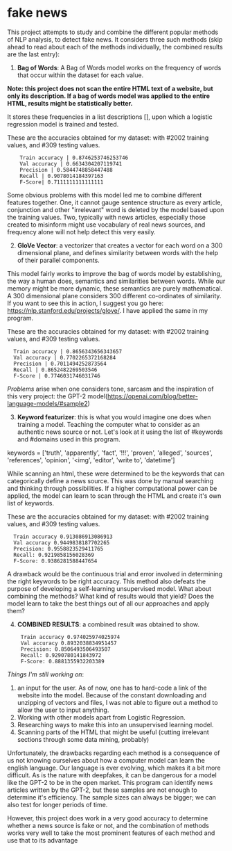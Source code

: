 # fake news

This project attempts to study and combine the different popular methods of NLP analysis, to detect fake news. It considers three such methods (skip ahead to read about each of the methods individually, the combined results are the last entry):

1. **Bag of Words**: A Bag of Words model works on the frequency of words that occur within the dataset for each value.

**Note: this project does not scan the entire HTML text of a website, but only its description. If a bag of words model was applied to the entire HTML, results might be statistically better.**

It stores these frequencies in a list descriptions [], upon which a logistic regression model is trained and tested.

These are the accuracies obtained for my dataset: with #2002 training values, and #309 testing values.

        Train accuracy | 0.8746253746253746
        Val accuracy | 0.6634304207119741
        Precision | 0.5844748858447488
        Recall | 0.9078014184397163
        F-Score| 0.7111111111111111

Some obvious problems with this model led me to combine different features together. One, it cannot gauge sentence structure as every article, conjunction and other "irrelevant" word is deleted by the model based upon the training values. Two, typically with news articles, especially those created to misinform might use vocabulary of real news sources, and frequency alone will not help detect this very easily.

2. **GloVe Vector**: a vectorizer that creates a vector for each word on a 300 dimensional plane, and defines similarity between words with the help of their parallel components.

This model fairly works to improve the bag of words model by establishing, the way a human does, semantics and similarities between words. While our memory might be more dynamic, these semantics are purely mathematical. A 300 dimensional plane considers 300 different co-ordinates of similarity. If you want to see this in action, I suggest you go here: https://nlp.stanford.edu/projects/glove/. I have applied the same in my program.

These are the accuracies obtained for my dataset: with #2002 training values, and #309 testing values.

      Train accuracy | 0.8656343656343657
      Val accuracy | 0.7702265372168284
      Precision | 0.7011494252873564
      Recall | 0.8652482269503546
      F-Score | 0.7746031746031746

*Problems* arise when one considers tone, sarcasm and the inspiration of this very project: the GPT-2 model(https://openai.com/blog/better-language-models/#sample2)

3. **Keyword featurizer**: this is what you would imagine one does when training a model. Teaching the computer what to consider as an authentic news source or not. Let's look at it using the list of #keywords and #domains used in this program.

keywords = ['truth', 'apparently', 'fact', '!!!', 'proven', 'alleged', 'sources', 'references', 'opinion', '<img', 'editor', 'write to', 'datetime']

While scanning an html, these were determined to be the keywords that can categorically define a news source. This was done by manual searching and thinking through possibilities. If a higher computational power can be applied, the model can learn to scan through the HTML and create it's own list of keywords.

These are the accuracies obtained for my dataset: with #2002 training values, and #309 testing values.
      
      Train accuracy 0.913086913086913
      Val accuracy 0.9449838187702265
      Precision: 0.9558823529411765
      Recall: 0.9219858156028369
      F-Score: 0.9386281588447654

A drawback would be the continuous trial and error involved in determining the right keywords to be right accuracy. This method also defeats the purpose of developing a self-learning unsupervised model. What about combining the methods? What kind of results would that yield? Does the model learn to take the best things out of all our approaches and apply them?

4. **COMBINED RESULTS**: a combined result was obtained to show.

        Train accuracy 0.974025974025974
        Val accuracy 0.8932038834951457
        Precision: 0.8506493506493507
        Recall: 0.9290780141843972
        F-Score: 0.8881355932203389

*Things I'm still working on*:
1. an input for the user. As of now, one has to hard-code a link of the website into the model. Because of the constant downloading and unzipping of vectors and files, I was not able to figure out a method to allow the user to input anything.
2. Working with other models apart from Logistic Regression.
3. Researching ways to make this into an unsupervised learning model.
4. Scanning parts of the HTML that might be useful (cutting irrelevant sections through some data mining, probably)

Unfortunately, the drawbacks regarding each method is a consequence of us not knowing ourselves about how a computer model can learn the english language. Our language is ever evolving, which makes it a bit more difficult. As is the nature with deepfakes, it can be dangerous for a model like the GPT-2 to be in the open market. This program can identify news articles written by the GPT-2, but these samples are not enough to determine it's efficiency. The sample sizes can always be bigger; we can also test for longer periods of time.

However, this project does work in a very good accuracy to determine whether a news source is fake or not, and the combination of methods works very well to take the most prominent features of each method and use that to its advantage
